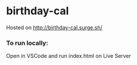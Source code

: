 # birthday-cal
Hosted on http://birthday-cal.surge.sh/

### To run locally:
Open in VSCode and run index.html on Live Server
